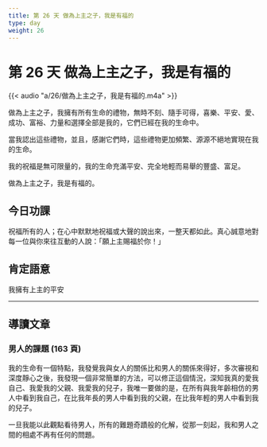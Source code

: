 ```yaml
---
title: 第 26 天 做為上主之子，我是有福的
type: day
weight: 26
---
```


# 第 26 天 做為上主之子，我是有福的

{{< audio "a/26/做為上主之子，我是有福的.m4a" >}}

做為上主之子，我擁有所有生命的禮物，無時不刻、隨手可得，喜樂、平安、愛、成功、富裕、力量和選擇全部是我的，它們已經在我的生命中。

當我認出這些禮物，並且，感謝它們時，這些禮物更加頻繁、源源不絕地實現在我的生命。

我的祝福是無可限量的，我的生命充滿平安、完全地輕而易舉的豐盛、富足。

做為上主之子，我是有福的。

## 今日功課

祝福所有的人；在心中默默地祝福或大聲的說出來，一整天都如此。真心誠意地對每一位與你來往互動的人說：「願上主賜福於你！」

## 肯定語意

我擁有上主的平安

---

## 導讀文章

### 男人的課題 (163 頁)

我的生命有一個特點，我發覺我與女人的關係比和男人的關係來得好，多次審視和深度靜心之後，我發現一個非常簡單的方法，可以修正這個情況，深知我真的愛我自己、我愛我的父親、我愛我的兒子，我唯一要做的是，在所有與我年齡相仿的男人中看到我自己，在比我年長的男人中看到我的父親，在比我年輕的男人中看到我的兒子。

一旦我能以此觀點看待男人，所有的難題奇蹟般的化解，從那一刻起，我和男人之間的相處不再有任何的問題。

